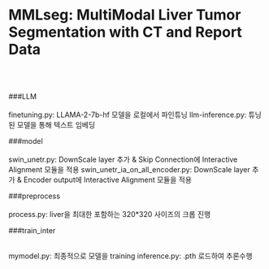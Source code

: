 # MMLseg: MultiModal Liver Tumor Segmentation with CT and Report Data

<br><br>

###LLM
<br><br>
finetuning.py: LLAMA-2-7b-hf 모델을 로컬에서 파인튜닝
llm-inference.py: 튜닝된 모델을 통해 텍스트 임베딩

###model
<br><br>
swin_unetr.py: DownScale layer 추가 & Skip Connection에 Interactive Alignment 모듈을 적용
swin_unetr_ia_on_all_encoder.py: DownScale layer 추가 & Encoder output에 Interactive Alignment 모듈을 적용

###preprocess
<br><br>
process.py: liver을 최대한 포함하는 320*320 사이즈의 크롭 진행


###train_inter
<br><br>

mymodel.py: 최종적으로 모델을 training
inference.py: .pth 로드하여 추론수행
